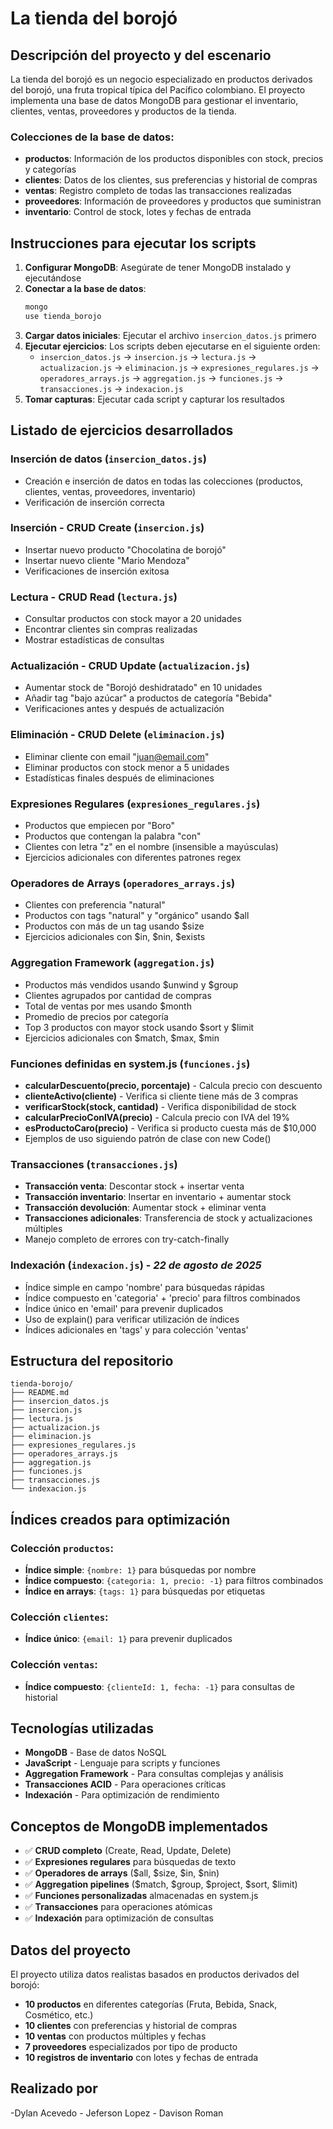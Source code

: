 # La tienda del borojó

## Descripción del proyecto y del escenario

La tienda del borojó es un negocio especializado en productos derivados del borojó, una fruta tropical típica del Pacífico colombiano. El proyecto implementa una base de datos MongoDB para gestionar el inventario, clientes, ventas, proveedores y productos de la tienda.

### Colecciones de la base de datos:
- **productos**: Información de los productos disponibles con stock, precios y categorías
- **clientes**: Datos de los clientes, sus preferencias y historial de compras
- **ventas**: Registro completo de todas las transacciones realizadas
- **proveedores**: Información de proveedores y productos que suministran
- **inventario**: Control de stock, lotes y fechas de entrada

## Instrucciones para ejecutar los scripts

1. **Configurar MongoDB**: Asegúrate de tener MongoDB instalado y ejecutándose
2. **Conectar a la base de datos**: 
   ```bash
   mongo
   use tienda_borojo
   ```
3. **Cargar datos iniciales**: Ejecutar el archivo `insercion_datos.js` primero
4. **Ejecutar ejercicios**: Los scripts deben ejecutarse en el siguiente orden:
   - `insercion_datos.js` → `insercion.js` → `lectura.js` → `actualizacion.js` → `eliminacion.js` → `expresiones_regulares.js` → `operadores_arrays.js` → `aggregation.js` → `funciones.js` → `transacciones.js` → `indexacion.js`
5. **Tomar capturas**: Ejecutar cada script y capturar los resultados

## Listado de ejercicios desarrollados

### Inserción de datos (`insercion_datos.js`)
- Creación e inserción de datos en todas las colecciones (productos, clientes, ventas, proveedores, inventario)
- Verificación de inserción correcta

### Inserción - CRUD Create (`insercion.js`)
- Insertar nuevo producto "Chocolatina de borojó"
- Insertar nuevo cliente "Mario Mendoza"
- Verificaciones de inserción exitosa

### Lectura - CRUD Read (`lectura.js`)
- Consultar productos con stock mayor a 20 unidades
- Encontrar clientes sin compras realizadas
- Mostrar estadísticas de consultas

### Actualización - CRUD Update (`actualizacion.js`)
- Aumentar stock de "Borojó deshidratado" en 10 unidades
- Añadir tag "bajo azúcar" a productos de categoría "Bebida"
- Verificaciones antes y después de actualización

### Eliminación - CRUD Delete (`eliminacion.js`)
- Eliminar cliente con email "juan@email.com"
- Eliminar productos con stock menor a 5 unidades
- Estadísticas finales después de eliminaciones

### Expresiones Regulares (`expresiones_regulares.js`)
- Productos que empiecen por "Boro"
- Productos que contengan la palabra "con"
- Clientes con letra "z" en el nombre (insensible a mayúsculas)
- Ejercicios adicionales con diferentes patrones regex

### Operadores de Arrays (`operadores_arrays.js`)
- Clientes con preferencia "natural"
- Productos con tags "natural" y "orgánico" usando $all
- Productos con más de un tag usando $size
- Ejercicios adicionales con $in, $nin, $exists

### Aggregation Framework (`aggregation.js`)
- Productos más vendidos usando $unwind y $group
- Clientes agrupados por cantidad de compras
- Total de ventas por mes usando $month
- Promedio de precios por categoría
- Top 3 productos con mayor stock usando $sort y $limit
- Ejercicios adicionales con $match, $max, $min

### Funciones definidas en system.js (`funciones.js`)
- **calcularDescuento(precio, porcentaje)** - Calcula precio con descuento
- **clienteActivo(cliente)** - Verifica si cliente tiene más de 3 compras
- **verificarStock(stock, cantidad)** - Verifica disponibilidad de stock
- **calcularPrecioConIVA(precio)** - Calcula precio con IVA del 19%
- **esProductoCaro(precio)** - Verifica si producto cuesta más de $10,000
- Ejemplos de uso siguiendo patrón de clase con new Code()

### Transacciones (`transacciones.js`)
- **Transacción venta**: Descontar stock + insertar venta
- **Transacción inventario**: Insertar en inventario + aumentar stock
- **Transacción devolución**: Aumentar stock + eliminar venta
- **Transacciones adicionales**: Transferencia de stock y actualizaciones múltiples
- Manejo completo de errores con try-catch-finally

### Indexación (`indexacion.js`) - *22 de agosto de 2025*
- Índice simple en campo 'nombre' para búsquedas rápidas
- Índice compuesto en 'categoria' + 'precio' para filtros combinados
- Índice único en 'email' para prevenir duplicados
- Uso de explain() para verificar utilización de índices
- Índices adicionales en 'tags' y para colección 'ventas'

## Estructura del repositorio

```
tienda-borojo/
├── README.md
├── insercion_datos.js
├── insercion.js
├── lectura.js
├── actualizacion.js
├── eliminacion.js
├── expresiones_regulares.js
├── operadores_arrays.js
├── aggregation.js
├── funciones.js
├── transacciones.js
└── indexacion.js
```

## Índices creados para optimización

### Colección `productos`:
- **Índice simple**: `{nombre: 1}` para búsquedas por nombre
- **Índice compuesto**: `{categoria: 1, precio: -1}` para filtros combinados
- **Índice en arrays**: `{tags: 1}` para búsquedas por etiquetas

### Colección `clientes`:
- **Índice único**: `{email: 1}` para prevenir duplicados

### Colección `ventas`:
- **Índice compuesto**: `{clienteId: 1, fecha: -1}` para consultas de historial

## Tecnologías utilizadas

- **MongoDB** - Base de datos NoSQL
- **JavaScript** - Lenguaje para scripts y funciones
- **Aggregation Framework** - Para consultas complejas y análisis
- **Transacciones ACID** - Para operaciones críticas
- **Indexación** - Para optimización de rendimiento

## Conceptos de MongoDB implementados

- ✅ **CRUD completo** (Create, Read, Update, Delete)
- ✅ **Expresiones regulares** para búsquedas de texto
- ✅ **Operadores de arrays** ($all, $size, $in, $nin)
- ✅ **Aggregation pipelines** ($match, $group, $project, $sort, $limit)
- ✅ **Funciones personalizadas** almacenadas en system.js
- ✅ **Transacciones** para operaciones atómicas
- ✅ **Indexación** para optimización de consultas

## Datos del proyecto

El proyecto utiliza datos realistas basados en productos derivados del borojó:
- **10 productos** en diferentes categorías (Fruta, Bebida, Snack, Cosmético, etc.)
- **10 clientes** con preferencias y historial de compras
- **10 ventas** con productos múltiples y fechas
- **7 proveedores** especializados por tipo de producto
- **10 registros de inventario** con lotes y fechas de entrada

## Realizado por

-Dylan Acevedo - Jeferson Lopez - Davison Roman